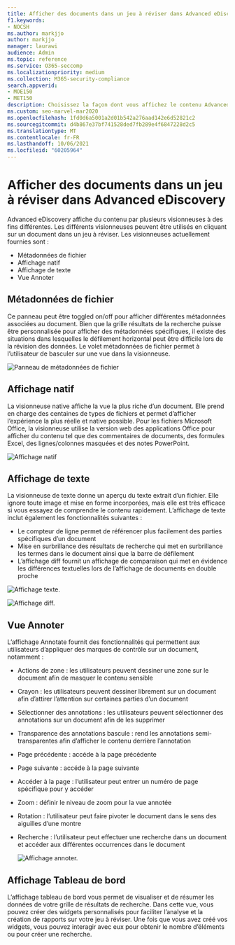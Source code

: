 ```yaml
---
title: Afficher des documents dans un jeu à réviser dans Advanced eDiscovery
f1.keywords:
- NOCSH
ms.author: markjjo
author: markjjo
manager: laurawi
audience: Admin
ms.topic: reference
ms.service: O365-seccomp
ms.localizationpriority: medium
ms.collection: M365-security-compliance
search.appverid:
- MOE150
- MET150
description: Choisissez la façon dont vous affichez le contenu Advanced eDiscovery, tel que le texte, l’annoter, la conversion ou l’affichage natif.
ms.custom: seo-marvel-mar2020
ms.openlocfilehash: 1fd0d6a5001a2d01b542a276aad142e6d52821c2
ms.sourcegitcommit: d4b867e37bf741528ded7fb289e4f6847228d2c5
ms.translationtype: MT
ms.contentlocale: fr-FR
ms.lasthandoff: 10/06/2021
ms.locfileid: "60205964"
---
```

# <a name="view-documents-in-a-review-set-in-advanced-ediscovery"></a>Afficher des documents dans un jeu à réviser dans Advanced eDiscovery

Advanced eDiscovery affiche du contenu par plusieurs visionneuses à des fins différentes. Les différents visionneuses peuvent être utilisés en cliquant sur un document dans un jeu à réviser. Les visionneuses actuellement fournies sont :

- Métadonnées de fichier
- Affichage natif
- Affichage de texte
- Vue Annoter

## <a name="file-metadata"></a>Métadonnées de fichier

Ce panneau peut être toggled on/off pour afficher différentes métadonnées associées au document. Bien que la grille résultats de la recherche puisse être personnalisée pour afficher des métadonnées spécifiques, il existe des situations dans lesquelles le défilement horizontal peut être difficile lors de la révision des données. Le volet métadonnées de fichier permet à l’utilisateur de basculer sur une vue dans la visionneuse.

![Panneau de métadonnées de fichier
](../media/Reviewimage2.png)

## <a name="native-view"></a>Affichage natif

La visionneuse native affiche la vue la plus riche d’un document. Elle prend en charge des centaines de types de fichiers et permet d’afficher l’expérience la plus réelle et native possible. Pour les fichiers Microsoft Office, la visionneuse utilise la version web des applications Office pour afficher du contenu tel que des commentaires de documents, des formules Excel, des lignes/colonnes masquées et des notes PowerPoint.

![Affichage natif
](../media/Reviewimage3.png)

## <a name="text-view"></a>Affichage de texte

La visionneuse de texte donne un aperçu du texte extrait d’un fichier. Elle ignore toute image et mise en forme incorporées, mais elle est très efficace si vous essayez de comprendre le contenu rapidement. L’affichage de texte inclut également les fonctionnalités suivantes :

- Le compteur de ligne permet de référencer plus facilement des parties spécifiques d’un document
- Mise en surbrillance des résultats de recherche qui met en surbrillance les termes dans le document ainsi que la barre de défilement
- L’affichage diff fournit un affichage de comparaison qui met en évidence les différences textuelles lors de l’affichage de documents en double proche

![Affichage texte.](../media/Reviewimage4.png)

![Affichage diff.](../media/Reviewimage5.png)

## <a name="annotate-view"></a>Vue Annoter

L’affichage Annotate fournit des fonctionnalités qui permettent aux utilisateurs d’appliquer des marques de contrôle sur un document, notamment :

- Actions de zone : les utilisateurs peuvent dessiner une zone sur le document afin de masquer le contenu sensible
- Crayon : les utilisateurs peuvent dessiner librement sur un document afin d’attirer l’attention sur certaines parties d’un document
- Sélectionner des annotations : les utilisateurs peuvent sélectionner des annotations sur un document afin de les supprimer
- Transparence des annotations bascule : rend les annotations semi-transparentes afin d’afficher le contenu derrière l’annotation
- Page précédente : accéde à la page précédente
- Page suivante : accéde à la page suivante
- Accéder à la page : l’utilisateur peut entrer un numéro de page spécifique pour y accéder
- Zoom : définir le niveau de zoom pour la vue annotée
- Rotation : l’utilisateur peut faire pivoter le document dans le sens des aiguilles d’une montre
- Recherche : l’utilisateur peut effectuer une recherche dans un document et accéder aux différentes occurrences dans le document

  ![Affichage annoter.](../media/Reviewimage1.png)

## <a name="dashboard-view"></a>Affichage Tableau de bord

L’affichage tableau de bord vous permet de visualiser et de résumer les données de votre grille de résultats de recherche. Dans cette vue, vous pouvez créer des widgets personnalisés pour faciliter l’analyse et la création de rapports sur votre jeu à réviser. Une fois que vous avez créé vos widgets, vous pouvez interagir avec eux pour obtenir le nombre d’éléments ou pour créer une recherche.
